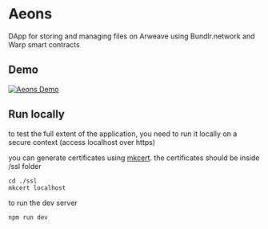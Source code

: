 # Aeons
DApp for storing and managing files on Arweave using Bundlr.network and Warp smart contracts

## Demo

[![Aeons Demo](https://i.imgur.com/QUlseAN.png)](https://youtu.be/sz3LTJnXeNw)

## Run locally
to test the full extent of the application, you need to run it locally on a secure context (access localhost over https)

you can generate certificates using [mkcert](https://github.com/FiloSottile/mkcert). the certificates should be inside /ssl folder

```shell
cd ./ssl
mkcert localhost
```

to run the dev server

```shell
npm run dev
```
